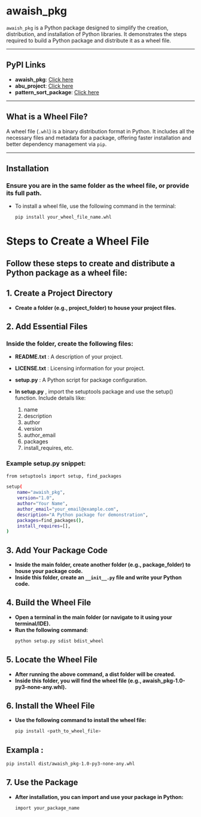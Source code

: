 # awaish_pkg

`awaish_pkg` is a Python package designed to simplify the creation, distribution, and installation of Python libraries. It demonstrates the steps required to build a Python package and distribute it as a wheel file.

---

## PyPI Links

- **awaish_pkg**: [Click here](https://pypi.org/project/awaish-pkg/)
- **abu_project**: [Click here](https://pypi.org/project/abu-project/)
- **pattern_sort_package**: [Click here](https://pypi.org/project/pattern-sort-package/)

---

## What is a Wheel File?

A wheel file (`.whl`) is a binary distribution format in Python. It includes all the necessary files and metadata for a package, offering faster installation and better dependency management via `pip`.

---

## Installation  
### Ensure you are in the same folder as the wheel file, or provide its full path.  
 - To install a wheel file, use the following command in the terminal:

   ```bash
   pip install your_wheel_file_name.whl
   ```

# Steps to Create a Wheel File
## Follow these steps to create and distribute a Python package as a wheel file:

## 1. Create a Project Directory
 - **Create a folder (e.g., project_folder) to house your project files.**
## 2. Add Essential Files
### **Inside the folder, create the following files:**
 
 - **README.txt** : A description of your project.
 - **LICENSE.txt** : Licensing information for your project.
 - **setup.py** : A Python script for package configuration.
 - **In setup.py** , import the setuptools package and use the setup() function. Include details like:
 
   1. name
   2. description
   3. author
   4. version
   5. author_email
   6. packages
   7. install_requires, etc.

### Example setup.py snippet:
   ```bash
   from setuptools import setup, find_packages
   
   setup(
       name="awaish_pkg",
       version="1.0",
       author="Your Name",
       author_email="your_email@example.com",
       description="A Python package for demonstration",
       packages=find_packages(),
       install_requires=[],
   )
   ```
## 3. Add Your Package Code
 - **Inside the main folder, create another folder (e.g., package_folder) to house your package code.**
 - **Inside this folder, create an `__init__.py` file and write your Python code.**
## 4. Build the Wheel File
 - **Open a terminal in the main folder (or navigate to it using your terminal/IDE).**
 - **Run the following command:**
   ```bash
   python setup.py sdist bdist_wheel
   ```

## 5. Locate the Wheel File
 - **After running the above command, a dist folder will be created.**
 - **Inside this folder, you will find the wheel file (e.g., awaish_pkg-1.0-py3-none-any.whl).**
## 6. Install the Wheel File
 - **Use the following command to install the wheel file:**
   ```bash
   pip install <path_to_wheel_file>
   ```

## Exampla :
  ```bash
  pip install dist/awaish_pkg-1.0-py3-none-any.whl
  ```

## 7. Use the Package
 - **After installation, you can import and use your package in Python:**
   ```bash
   import your_package_name
   ```



